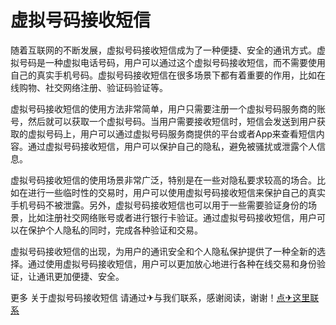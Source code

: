 # 虚拟号码接收短信

随着互联网的不断发展，虚拟号码接收短信成为了一种便捷、安全的通讯方式。虚拟号码是一种虚拟电话号码，用户可以通过这个虚拟号码接收短信，而不需要使用自己的真实手机号码。虚拟号码接收短信在很多场景下都有着重要的作用，比如在线购物、社交网络注册、验证码验证等。

虚拟号码接收短信的使用方法非常简单，用户只需要注册一个虚拟号码服务商的账号，然后就可以获取一个虚拟号码。当用户需要接收短信时，短信会发送到用户获取的虚拟号码上，用户可以通过虚拟号码服务商提供的平台或者App来查看短信内容。通过虚拟号码接收短信，用户可以保护自己的隐私，避免被骚扰或泄露个人信息。

虚拟号码接收短信的使用场景非常广泛，特别是在一些对隐私要求较高的场合。比如在进行一些临时性的交易时，用户可以使用虚拟号码接收短信来保护自己的真实手机号码不被泄露。另外，虚拟号码接收短信也可以用于一些需要验证身份的场景，比如注册社交网络账号或者进行银行卡验证。通过虚拟号码接收短信，用户可以在保护个人隐私的同时，完成各种验证和交易。

虚拟号码接收短信的出现，为用户的通讯安全和个人隐私保护提供了一种全新的选择。通过使用虚拟号码接收短信，用户可以更加放心地进行各种在线交易和身份验证，让通讯更加便捷、安全。

更多 关于虚拟号码接收短信 请通过✈与我们联系，感谢阅读，谢谢！[点✈这里联系](https://a.k02.cc)